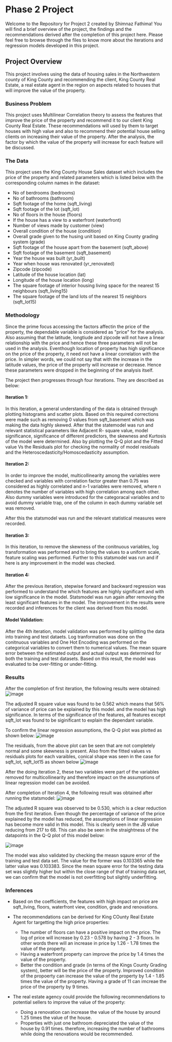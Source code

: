 # Phase 2 Project
Welcome to the Repository for Project 2 created by Shimnaz Fathima! You will find a brief overview of the project, the findings and the recommendations derived after the completion of this project here. Please feel free to browse through the files to know more about the iterations and regression models developed in this project.

## Project Overview

This project involves using the data of housing sales in the Northwestern county of King County and recommending the client, King County Real Estate, a real estate agent in the region on aspects related to houses that will improve the value of the property. 

### Business Problem

This project uses Multilinear Correlation theory to assess the features that improve the price of the property and recommend it to our client King County Real Estate. These recommendations will used by them to target houses with high value and also to recommend their potential house selling clients on increasing their value of the property. After the analysis, the factor by which the value of the property will increase for each feature will be discussed.

### The Data

This project uses the King County House Sales dataset which includes the price of the property and related parameters which is listed below with the corresponding column names in the dataset:

* No of berdrooms (bedrooms)
* No of bathrooms (bathroom)
* Sqft footage of the home (sqft_living)
* Sqft footage of the lot (sqft_lot)
* No of floors in the house (floors)
* If the house has a view to a waterfront (waterfront)
* Number of views made by customer (view)
* Overall condition of the house (condition)
* Overall grade given to the husing unit based on King County grading system (grade)
* Sqft footage of the house apart from the basement (sqft_above)
* Sqft footage of the basement (sqft_basement)
* Year the house was built (yr_built)
* Year when house was renovated (yr_renovated)
* Zipcode (zipcode)
* Latitude of the house location (lat)
* Longitude of the house location (long)
* The square footage of interior housing living space for the nearest 15 neighbours (sqft_living15) 
* The square footage of the land lots of the nearest 15 neighbors (sqft_lot15)

### Methodology

Since the prime focus accessing the factors affectin the price of the property, the dependable variable is considered as "price" for the analysis. Also assuming that the latitude, longtiude and zipcode will not have a linear relationship with the price and hence these three parameters will not be used in the analysis. Eventhough location of property has high significance on the price of the property, it need not have a linear correlation with the price. In simpler words, we could not say that with the increase in the latitude values, the price of the property will increase or decrease. Hence these parameters were dropped in the beginning of the analysis itself.

The project then progresses through four iterations. They are described as below:

#### Iteration 1:
In this iteration, a general understanding of the data is obtained through plotting histograms and scatter plots. Based on this required corrections were made such as removing 0 values from sqft_basement which was making the data highly skewed. After that the statemodel was run and relevant statistical parameters like Adjacent R- square value, model significance, significance of different predictors, the skewness and Kurtosis of the model were determined. Also by plotting the Q-Q plot and the Fitted value Vs the Residuals plot for checking the normality of model residuals and the Heteroscedasticity/Homoscedasticity assumption.

#### Iteration 2:

In order to improve the model, multicollinearity among the variables were checked and variables with correlation factor greater than 0.75 was considered as highly correlated and n-1 variables were removed, where n denotes the number of variables with high correlation among each other. Also dummy variables were introduced for the categoracal variables and to avoid dummy variable trap, one of the column in each dummy variable set was removed.

After this the statsmodel was run and the relevant statistical measures were recorded.

#### Iteration 3:

In this iteration, to remove the skewness of the conitnuous variables, log transformation was performed and to bring the values to a uniform scale, feature scaling was performed. Further to this statsmodel was run and if here is any improvement in the model was checked.

#### Iteration 4:

After the previous iteration, stepwise forward and backward regression was performed to understand the which features are highly significant and with low significance in the model. Statsmodel was run again after removing the least significant features in the model. The improvement in the results were recorded and inferences for the client was derived from this model.

#### Model Validation:

After the 4th iteration, model validation was performed by splitting the data into training and test dataets. Log tranformation was done on the conitnuous variables and One Hot Encoding was performed on the categorical variables to convert them to numerical values. The mean square error between the estimated output and actual output was determined for both the training and test datasets. Based on this result, the model was evaluated to be over-fitting or under-fitting.

### Results

After the completion of first iteration, the following results were obtained:
![image](https://github.com/Shimnazzz/dsc-phase-2-project/assets/147800579/85293e70-9739-4780-9637-ce33fa024736)

The adjusted R square value was found to be 0.562 which means that 56% of variance of price can be explained by this model. and the model has high significance. In terms of the significance of the features, all features except sqft_lot was found to be siginificant to explain the dependant variable. 

To confirm the linear regression assumptions, the Q-Q plot was plotted as shown below: 
![image](https://github.com/Shimnazzz/dsc-phase-2-project/assets/147800579/9604989b-ced4-49f5-91f4-cd2ad7f24337)

The residuals, from the above plot can be seen that are not completely normal and some skewness is present. Also from the fitted values vs residuals plots for each varaibles, conical shape was seen in the case for sqft_lot, sqft_lot15 as shown below
![image](https://github.com/Shimnazzz/dsc-phase-2-project/assets/147800579/84315376-6a15-4158-b121-a6372ddd8378)

After the doing iteration 2, these two variables were part of the variables removed for multicollinearity and therefore impact on the assumptions of linear regression model can be avoided.

After completion of Iteration 4, the following result was obtained after running the statsmodel:
![image](https://github.com/Shimnazzz/dsc-phase-2-project/assets/147800579/2d2825ff-6522-4704-89b8-b1790c78bc8d)

The adjusted R square was observed to be 0.530, which is a clear reduction from the first iteration. Even though the percentage of variance of the price explained by the model has reduced, the assumptions of linear regression has become more valid in this model. This is clearly seen in the JB value reducing from 217 to 68. This can also be seen in the straightness of the datapoints in the Q-Q plot of this model below:

![image](https://github.com/Shimnazzz/dsc-phase-2-project/assets/147800579/979e53fe-4f1a-451c-a736-8c99241347a8)

The model was also validated by checking the measn sqaure error of the training and test data set. The value for the former was 0.103365 while the latter value was 0.103383. Since the mean square error for the testing data set was slightly higher but within the close range of that of training data set, we can confirm that the model is not overfitting but slightly underfitting.

### Inferences

* Based on the coefficients, the features with high impact on price are sqft_living, floors, waterfront view, condition, grade and renovations.
* The recommendations can be derived for King COunty Real Estate Agent for targetting the high price properties:
    * The number of floors can have a positive impact on the price. The log of price will increase by 0.23 - 0.578 by having 2 - 3 floors. In other words there will an increase in price by 1.26 - 1.78 times the value of the property.
    * Having a waterfront property can improve the price by 1.4 times the value of the property.
    * Better the condition and grade (in terms of the Kings County Grading system), better will be the price of the property. Improved condition of the propoerty can increase the value of the property by 1.4 - 1.85 times the value of the property. Having a grade of 11 can imcreae the price of the property by 9 times.

* The real estate agency could provide the following recommendations to potential sellers to improve the value of the property:
    * Doing a renovation can increase the value of the house by around 1.25 times the value of the house.
    * Properties with just one bathroom depreciated the value of the house by 0.91 times. therefore, increasing the number of bathrooms while doing the renovations would be recommended.
